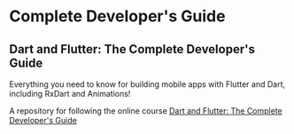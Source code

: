 # Complete Developer's Guide
## Dart and Flutter: The Complete Developer's Guide

Everything you need to know for building mobile apps with Flutter and Dart, including RxDart and Animations!

A repository for following the online course [Dart and Flutter: The Complete Developer's Guide](https://www.udemy.com/course/dart-and-flutter-the-complete-developers-guide/)
